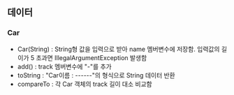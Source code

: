 ## 데이터
### Car
- Car(String) : String형 값을 입력으로 받아 name 멤버변수에 저장함. 입력값의 길이가 5 초과면 IllegalArgumentException 발생함
- add() : track 멤버변수에 "-"를 추가
- toString : "Car이름 : ------"의 형식으로 String 데이터 반환
- compareTo : 각 Car 객체의 track 길이 대소 비교함